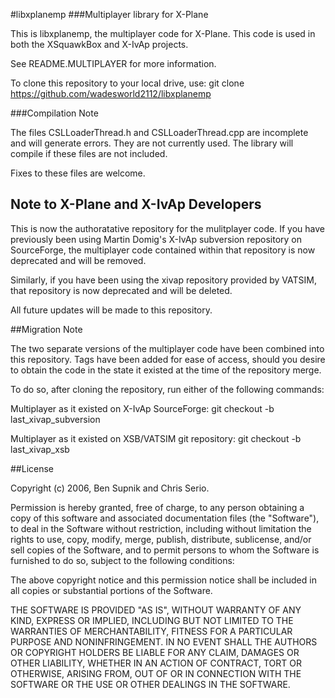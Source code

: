 #libxplanemp
###Multiplayer library for X-Plane

This is libxplanemp, the multiplayer code for X-Plane.  This code is
used in both the XSquawkBox and X-IvAp projects.

See README.MULTIPLAYER for more information.

To clone this repository to your local drive, use:
git clone https://github.com/wadesworld2112/libxplanemp

###Compilation Note

The files CSLLoaderThread.h and CSLLoaderThread.cpp are incomplete and will generate
errors.  They are not currently used.  The library will compile if these 
files are not included.  

Fixes to these files are welcome.

## Note to X-Plane and X-IvAp Developers

This is now the authoratative repository for the mulitplayer code.  If you 
have previously been using Martin Domig's X-IvAp subversion repository on SourceForge,
the multiplayer code contained within that repository is now deprecated and will 
be removed.

Similarly, if you have been using the xivap repository provided by VATSIM, that
repository is now deprecated and will be deleted.

All future updates will be made to this repository.

##Migration Note

The two separate versions of the multiplayer code have been combined into this
repository.  Tags have been added for ease of access, should you
desire to obtain the code in the state it existed at the time of the 
repository merge.

To do so, after cloning the repository, run either of the following commands:

Multiplayer as it existed on X-IvAp SourceForge:
git checkout -b <new branch name> last_xivap_subversion

Multiplayer as it existed on XSB/VATSIM git repository:
git checkout -b <new branch name> last_xivap_xsb

##License

Copyright (c) 2006, Ben Supnik and Chris Serio.

Permission is hereby granted, free of charge, to any person obtaining a
copy of this software and associated documentation files (the "Software"),
to deal in the Software without restriction, including without limitation
the rights to use, copy, modify, merge, publish, distribute, sublicense,
and/or sell copies of the Software, and to permit persons to whom the
Software is furnished to do so, subject to the following conditions:

The above copyright notice and this permission notice shall be included in
all copies or substantial portions of the Software.

THE SOFTWARE IS PROVIDED "AS IS", WITHOUT WARRANTY OF ANY KIND, EXPRESS OR
IMPLIED, INCLUDING BUT NOT LIMITED TO THE WARRANTIES OF MERCHANTABILITY,
FITNESS FOR A PARTICULAR PURPOSE AND NONINFRINGEMENT. IN NO EVENT SHALL THE
AUTHORS OR COPYRIGHT HOLDERS BE LIABLE FOR ANY CLAIM, DAMAGES OR OTHER
LIABILITY, WHETHER IN AN ACTION OF CONTRACT, TORT OR OTHERWISE, ARISING FROM,
OUT OF OR IN CONNECTION WITH THE SOFTWARE OR THE USE OR OTHER DEALINGS IN
THE SOFTWARE.
